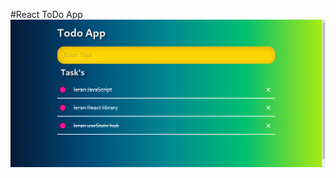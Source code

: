 #React ToDo App
![React ToDo App](https://github.com/dropname1/React-ToDo-App/blob/main/Readme%20Img/image_2022-07-20_15-02-43.png?raw=true)